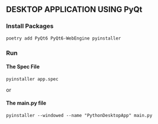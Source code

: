 ## DESKTOP APPLICATION USING PyQt

### Install Packages
`poetry add PyQt6 PyQt6-WebEngine pyinstaller`

### Run

#### The Spec File
`pyinstaller app.spec`

or 

#### The main.py file
`pyinstaller --windowed --name "PythonDesktopApp" main.py`
